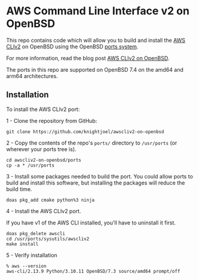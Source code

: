 # AWS Command Line Interface v2 on OpenBSD

This repo contains code which will allow you to build and install the
[AWS CLIv2](https://aws.amazon.com/cli/) on OpenBSD using the OpenBSD
[ports system](https://www.openbsd.org/faq/ports/ports.html).

For more information, read the blog post
[AWS CLIv2 on OpenBSD](https://www.packetmischief.ca/2023/08/16/awscliv2-on-openbsd/).

The ports in this repo are supported on OpenBSD 7.4 on the amd64 and arm64
architectures.

## Installation

To install the AWS CLIv2 port:

1 - Clone the repository from GitHub:

```text
git clone https://github.com/knightjoel/awscliv2-on-openbsd
```

2 - Copy the contents of the repo's `ports/` directory to `/usr/ports` (or
wherever your ports tree is).

```text
cd awscliv2-on-openbsd/ports
cp -a * /usr/ports
```

3 - Install some packages needed to build the port. You could allow ports to build and
install this software, but installing the packages will reduce the build time.

```text
doas pkg_add cmake python%3 ninja
```

4 - Install the AWS CLIv2 port.

If you have v1 of the AWS CLI installed, you'll have to uninstall it first.

```text
doas pkg_delete awscli
cd /usr/ports/sysutils/awscliv2
make install
```

5 - Verify installation

```text
% aws --version
aws-cli/2.13.9 Python/3.10.11 OpenBSD/7.3 source/amd64 prompt/off
```
